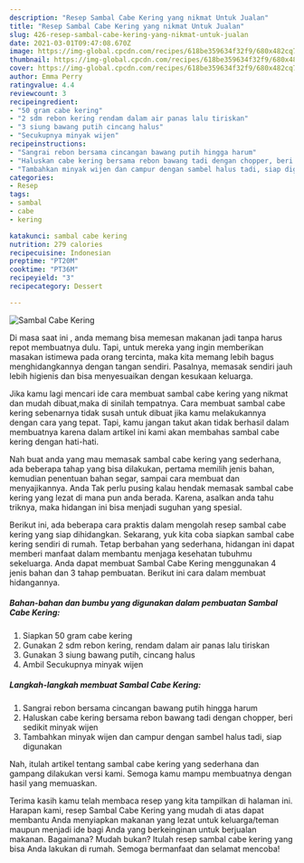```yaml
---
description: "Resep Sambal Cabe Kering yang nikmat Untuk Jualan"
title: "Resep Sambal Cabe Kering yang nikmat Untuk Jualan"
slug: 426-resep-sambal-cabe-kering-yang-nikmat-untuk-jualan
date: 2021-03-01T09:47:08.670Z
image: https://img-global.cpcdn.com/recipes/618be359634f32f9/680x482cq70/sambal-cabe-kering-foto-resep-utama.jpg
thumbnail: https://img-global.cpcdn.com/recipes/618be359634f32f9/680x482cq70/sambal-cabe-kering-foto-resep-utama.jpg
cover: https://img-global.cpcdn.com/recipes/618be359634f32f9/680x482cq70/sambal-cabe-kering-foto-resep-utama.jpg
author: Emma Perry
ratingvalue: 4.4
reviewcount: 3
recipeingredient:
- "50 gram cabe kering"
- "2 sdm rebon kering rendam dalam air panas lalu tiriskan"
- "3 siung bawang putih cincang halus"
- "Secukupnya minyak wijen"
recipeinstructions:
- "Sangrai rebon bersama cincangan bawang putih hingga harum"
- "Haluskan cabe kering bersama rebon bawang tadi dengan chopper, beri sedikit minyak wijen"
- "Tambahkan minyak wijen dan campur dengan sambel halus tadi, siap digunakan"
categories:
- Resep
tags:
- sambal
- cabe
- kering

katakunci: sambal cabe kering 
nutrition: 279 calories
recipecuisine: Indonesian
preptime: "PT20M"
cooktime: "PT36M"
recipeyield: "3"
recipecategory: Dessert

---
```



![Sambal Cabe Kering](https://img-global.cpcdn.com/recipes/618be359634f32f9/680x482cq70/sambal-cabe-kering-foto-resep-utama.jpg)

Di masa  saat ini , anda memang bisa memesan makanan jadi tanpa harus repot membuatnya dulu. Tapi, untuk mereka yang ingin memberikan masakan istimewa pada orang tercinta, maka kita memang lebih bagus menghidangkannya dengan tangan sendiri. Pasalnya, memasak sendiri jauh lebih higienis dan bisa menyesuaikan dengan kesukaan keluarga.

Jika kamu lagi mencari ide cara membuat sambal cabe kering yang nikmat dan mudah dibuat,maka di sinilah tempatnya. Cara membuat sambal cabe kering  sebenarnya tidak susah untuk dibuat jika kamu melakukannya dengan cara yang tepat. Tapi, kamu jangan takut akan tidak berhasil dalam membuatnya 
karena dalam artikel ini kami akan membahas sambal cabe kering dengan hati-hati.  



Nah buat anda yang mau memasak sambal cabe kering yang sederhana, ada beberapa tahap yang bisa dilakukan, pertama memilih jenis bahan, kemudian penentuan bahan segar, sampai cara membuat dan menyajikannya. Anda Tak perlu pusing kalau hendak memasak sambal cabe kering yang lezat di mana pun anda berada. Karena, asalkan anda  tahu triknya, maka hidangan ini bisa menjadi suguhan yang spesial.

Berikut ini, ada beberapa cara praktis  dalam mengolah resep sambal cabe kering yang siap dihidangkan. Sekarang, yuk kita coba siapkan sambal cabe kering sendiri di rumah. Tetap berbahan yang sederhana, hidangan ini dapat memberi manfaat dalam membantu menjaga kesehatan tubuhmu sekeluarga. Anda dapat membuat Sambal Cabe Kering menggunakan 4 jenis bahan dan 3 tahap pembuatan. Berikut ini cara dalam membuat hidangannya.

<!--inarticleads1-->

##### Bahan-bahan dan bumbu yang digunakan dalam pembuatan Sambal Cabe Kering:

1. Siapkan 50 gram cabe kering
1. Gunakan 2 sdm rebon kering, rendam dalam air panas lalu tiriskan
1. Gunakan 3 siung bawang putih, cincang halus
1. Ambil Secukupnya minyak wijen




<!--inarticleads2-->

##### Langkah-langkah membuat Sambal Cabe Kering:

1. Sangrai rebon bersama cincangan bawang putih hingga harum
1. Haluskan cabe kering bersama rebon bawang tadi dengan chopper, beri sedikit minyak wijen
1. Tambahkan minyak wijen dan campur dengan sambel halus tadi, siap digunakan




Nah, itulah artikel tentang  sambal cabe kering  yang sederhana dan gampang dilakukan versi kami. Semoga kamu mampu membuatnya dengan hasil yang memuaskan. 

Terima kasih kamu telah membaca resep yang kita tampilkan di halaman ini. Harapan kami, resep  Sambal Cabe Kering yang mudah di atas dapat membantu Anda menyiapkan makanan yang lezat untuk keluarga/teman maupun menjadi ide bagi Anda yang berkeinginan untuk berjualan makanan. Bagaimana? Mudah bukan? Itulah resep sambal cabe kering yang bisa Anda lakukan di rumah. Semoga bermanfaat dan selamat mencoba!

